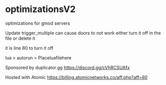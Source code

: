 # optimizationsV2
optimizations for gmod servers

Update trigger_multiple can cause doors to not work either turn it off in the file or delete it

it is line 80 to turn it off


lua > autorun > Placeluafilehere

Sponsored by duplicator.gg https://discord.gg/cVhRCSUAfx

Hosted with Atomic https://billing.atomicnetworks.co/aff.php?aff=80

